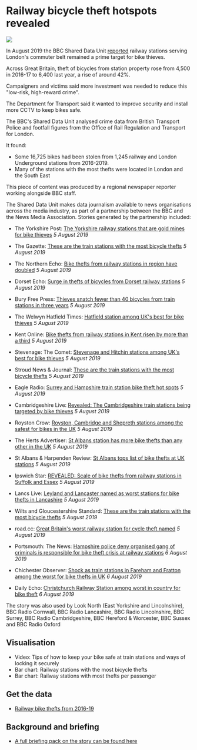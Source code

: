 # Railway bicycle theft hotspots revealed

![](https://ichef.bbci.co.uk/news/624/cpsprodpb/606D/production/_108158642_e111bbb9-0d02-4012-a624-49ddb2dc8167.jpg)

In August 2019 the BBC Shared Data Unit [reported](https://www.bbc.co.uk/news/uk-england-49154673) railway stations serving London's commuter belt remained a prime target for bike thieves.

Across Great Britain, theft of bicycles from station property rose from 4,500 in 2016-17 to 6,400 last year, a rise of around 42%.

Campaigners and victims said more investment was needed to reduce this "low-risk, high-reward crime".

The Department for Transport said it wanted to improve security and install more CCTV to keep bikes safe.

The BBC's Shared Data Unit analysed crime data from British Transport Police and footfall figures from the Office of Rail Regulation and Transport for London.

It found:
- Some 16,725 bikes had been stolen from 1,245 railway and London Underground stations from 2016-2019. 
- Many of the stations with the most thefts were located in London and the South East

This piece of content was produced by a regional newspaper reporter working alongside BBC staff.

The Shared Data Unit makes data journalism available to news organisations across the media industry, as part of a partnership between the BBC and the News Media Association. Stories generated by the partnership included:

* The Yorkshire Post: [The Yorkshire railway stations that are gold mines for bike thieves](https://www.yorkshirepost.co.uk/news/crime/the-yorkshire-railway-stations-that-are-gold-mines-for-bike-thieves-1-9914957) *5 August 2019*
* The Gazette: [These are the train stations with the most bicycle thefts]( https://www.gazetteseries.co.uk/news/17815669.train-stations-bicycle-thefts/) *5 August 2019*
* The Northern Echo: [Bike thefts from railway stations in region have doubled](https://www.thenorthernecho.co.uk/news/17815222.bike-thefts-railway-stations-region-doubled/) *5 August 2019*
* Dorset Echo: [Surge in thefts of bicycles from Dorset railway stations](https://www.dorsetecho.co.uk/news/17815160.dorset-stations-among-hit-rise-bicycle-thefts/) *5 August 2019*
* Bury Free Press: [Thieves snatch fewer than 40 bicycles from train stations in three years](https://www.buryfreepress.co.uk/news/fewer-than-40-bikes-stolen-from-train-stations-over-the-past-three-years-9078237/) *5 August 2019*
* The Welwyn Hatfield Times: [Hatfield station among UK's best for bike thieves](https://www.whtimes.co.uk/news/hatfield-station-was-33rd-bike-thefts-in-uk-1-6196856) *5 August 2019*
* Kent Online: [Bike thefts from railway stations in Kent risen by more than a third](https://www.kentonline.co.uk/kent/news/bike-thefts-at-all-time-high-209755/) *5 August 2019*
* Stevenage: The Comet: [Stevenage and Hitchin stations among UK's best for bike thieves](https://www.thecomet.net/news/stevenage-hitchin-letchworth-arlesey-stations-feature-in-british-transport-police-bike-theft-data-1-6196695) *5 August 2019*
* Stroud News & Journal: [These are the train stations with the most bicycle thefts](https://www.stroudnewsandjournal.co.uk/news/17815670.train-stations-bicycle-thefts/) *5 August 2019*
* Eagle Radio: [Surrey and Hampshire train station bike theft hot spots](https://www.eagleradio.co.uk/news/local-news/2925866/surrey-and-hampshire-train-station-bike-theft-hot-spots/) *5 August 2019*
* Cambridgeshire Live: [Revealed: The Cambridgeshire train stations being targeted by bike thieves](https://www.cambridge-news.co.uk/news/cambridge-news/cambridge-north-cycle-theft-station-16699853) *5 August 2019*
* Royston Crow: [Royston, Cambridge and Shepreth stations among the safest for bikes in the UK](https://www.royston-crow.co.uk/news/royston-and-cambridge-bike-theft-data-1-6196898) *5 August 2019*
* The Herts Advertiser: [St Albans station has more bike thefts than any other in the UK](https://www.hertsad.co.uk/news/st-albans-and-harpenden-train-station-bike-theft-figures-1-6198789) *5 August 2019*
* St Albans & Harpenden Review: [St Albans tops list of bike thefts at UK stations](https://www.stalbansreview.co.uk/news/17816756.st-albans-tops-list-bike-thefts-uk-stations/) *5 August 2019*
* Ipswich Star: [REVEALED: Scale of bike thefts from railway stations in Suffolk and Essex](https://www.ipswichstar.co.uk/news/bike-thefts-from-railway-stations-in-suffolk-and-north-essex-1-6198541) *5 August 2019*
* Lancs Live: [Leyland and Lancaster named as worst stations for bike thefts in Lancashire](https://www.lancs.live/news/lancashire-news/leyland-lancaster-named-worst-stations-16667039) *5 August 2019*
* Wilts and Gloucestershire Standard: [These are the train stations with the most bicycle thefts](https://www.wiltsglosstandard.co.uk/news/17815671.train-stations-bicycle-thefts/) *5 August 2019*

* road.cc: [Great Britain's worst railway station for cycle theft named](https://road.cc/content/news/265115-great-britains-worst-railway-station-cycle-theft-named) *5 August 2019*
* Portsmouth: The News: [Hampshire police deny organised gang of criminals is responsible for bike theft crisis at railway stations](https://www.portsmouth.co.uk/news/crime/hampshire-police-deny-organised-gang-of-criminals-is-responsible-for-bike-theft-crisis-at-railway-stations-1-9023603) *6 August 2019*
* Chichester Observer: [Shock as train stations in Fareham and Fratton among the worst for bike thefts in UK](https://www.chichester.co.uk/news/crime/shock-as-train-stations-in-fareham-and-fratton-among-the-worst-for-bike-thefts-in-uk-1-9023527) *6 August 2019*
* Daily Echo: [Christchurch Railway Station among worst in country for bike theft](https://www.bournemouthecho.co.uk/news/17817976.christchurch-railway-station-among-worst-country-bike-theft/) *6 August 2019*

The story was also used by Look North (East Yorkshire and Lincolnshire), BBC Radio Cornwall, BBC Radio Lancashire, BBC Radio Lincolnshire, BBC Surrey, BBC Radio Cambridgeshire, BBC Hereford & Worcester, BBC Sussex and BBC Radio Oxford 

## Visualisation

* Video: Tips of how to keep your bike safe at train stations and ways of locking it securely
* Bar chart: Railway stations with the most bicycle thefts
* Bar chart: Railway stations with most thefts per passenger

## Get the data 

* [Railway bike thefts from 2016-19](https://docs.google.com/spreadsheets/d/1XWgZctywYXfhFxInBL4w49dM-704XRVDvkIcvezGlF4/edit#gid=0)

## Background and briefing

* [A full briefing pack on the story can be found here](https://drive.google.com/file/d/1mWMqsgc4bHhAeRdaHXh7T8JZraN6sOe1/view)
